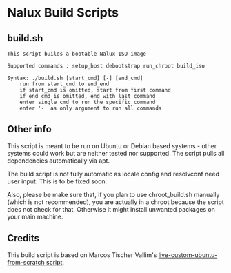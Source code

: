 # Nalux Build Scripts

## build.sh

```
This script builds a bootable Nalux ISO image

Supported commands : setup_host debootstrap run_chroot build_iso

Syntax: ./build.sh [start_cmd] [-] [end_cmd]
	run from start_cmd to end_end
	if start_cmd is omitted, start from first command
	if end_cmd is omitted, end with last command
	enter single cmd to run the specific command
	enter '-' as only argument to run all commands
```

## Other info

This script is meant to be run on Ubuntu or Debian based systems - other systems could work but are neither tested nor supported. The script pulls all dependencies automatically via apt.

The build script is not fully automatic as locale config and resolvconf need user input. This is to be fixed soon.

Also, please be make sure that, if you plan to use chroot_build.sh manually (which is not recommended), you are actually in a chroot because the script does not check for that. Otherwise it might install unwanted packages on your main machine.

## Credits

This build script is based on Marcos Tischer Vallim's [live-custom-ubuntu-from-scratch script](https://github.com/mvallim/live-custom-ubuntu-from-scratch/tree/master/scripts).
